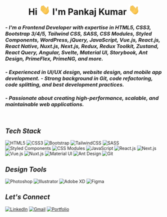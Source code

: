 <!----------------------------------- Heading Section ------------------------------------>
<h1 align="center">
    Hi
    <img src="https://raw.githubusercontent.com/ABSphreak/ABSphreak/master/gifs/Hi.gif" width="35">
    I'm Pankaj Kumar
    <img src="https://raw.githubusercontent.com/ABSphreak/ABSphreak/master/gifs/Hi.gif" width="35">
</h1>

<!----------------------------------- About Section ------------------------------------>
<h3>
    <i>- I'm a Frontend Developer with expertise in HTML5, CSS3, Bootstrap 3/4/5, Tailwind CSS, SASS, CSS Modules, Styled Components, WordPress, jQuery, JavaScript, Vue.js, React.js, React Native, Nuxt.js, Next.js, Redux, Redux Toolkit, Zustand, React Query, Angular, Svelte, Material UI, Storybook, Ant Design, PrimeFlex, PrimeNG, and more.</i>
</h3>
<h3>
    <i>- Experienced in UI/UX design, website design, and mobile app development.</i>
    <i>- Strong background in Git, code refactoring, code splitting, and best development practices.</i>
</h3>
<h3>
    <i>- Passionate about creating high-performance, scalable, and maintainable web applications.</i>
</h3>
<br>

<!----------------------------------- Tech Stack Section ------------------------------------>
<h2><i>Tech Stack</i></h2>
<p>
<img src="https://img.shields.io/badge/HTML5-E34F26?style=for-the-badge&logo=html5&logoColor=white" alt="HTML5" />
<img src="https://img.shields.io/badge/CSS3-1572B6?style=for-the-badge&logo=css3&logoColor=white" alt="CSS3" />
<img src="https://img.shields.io/badge/Bootstrap-563D7C?style=for-the-badge&logo=bootstrap&logoColor=white" alt="Bootstrap" />
<img src="https://img.shields.io/badge/Tailwind%20CSS-38B2AC?style=for-the-badge&logo=tailwind-css&logoColor=white" alt="TailwindCSS" />
<img src="https://img.shields.io/badge/Sass-CC6699?style=for-the-badge&logo=sass&logoColor=white" alt="SASS" />
<img src="https://img.shields.io/badge/Styled%20Components-DB7093?style=for-the-badge&logo=styled-components&logoColor=white" alt="Styled Components" />
<img src="https://img.shields.io/badge/CSS%20Modules-1572B6?style=for-the-badge&logo=css-modules&logoColor=white" alt="CSS Modules" />
<img src="https://img.shields.io/badge/JavaScript-F7DF1E?style=for-the-badge&logo=javascript&logoColor=black" alt="JavaScript" />
<img src="https://img.shields.io/badge/React-20232A?style=for-the-badge&logo=react&logoColor=white" alt="React.js" />
<img src="https://img.shields.io/badge/Next.js-000000?style=for-the-badge&logo=next.js&logoColor=white" alt="Next.js" />
<img src="https://img.shields.io/badge/Vue.js-4FC08D?style=for-the-badge&logo=vue.js&logoColor=white" alt="Vue.js" />
<img src="https://img.shields.io/badge/Nuxt.js-00C58E?style=for-the-badge&logo=nuxt.js&logoColor=white" alt="Nuxt.js" />
<img src="https://img.shields.io/badge/Material%20UI-007FFF?style=for-the-badge&logo=mui&logoColor=white" alt="Material UI" />
<img src="https://img.shields.io/badge/Ant%20Design-1677FF?style=for-the-badge&logo=ant-design&logoColor=white" alt="Ant Design" />
<img src="https://img.shields.io/badge/Git-F44D27?style=for-the-badge&logo=git&logoColor=white" alt="Git" />
</p>

<!----------------------------------- Design Tools Section ------------------------------------>
<h2><i>Design Tools</i></h2>
<p>
<img src="https://img.shields.io/badge/Photoshop-31A8FF?style=for-the-badge&logo=adobe-photoshop&logoColor=white" alt="Photoshop" />
<img src="https://img.shields.io/badge/Illustrator-FF9A00?style=for-the-badge&logo=adobe-illustrator&logoColor=white" alt="Illustrator" />
<img src="https://img.shields.io/badge/Adobe%20XD-FF9A00?style=for-the-badge&logo=adobe-xd&logoColor=white" alt="Adobe XD" />
<img src="https://img.shields.io/badge/Figma-F24E1E?style=for-the-badge&logo=figma&logoColor=white" alt="Figma" />
</p>

<!----------------------------------- Social Media Links Section ------------------------------------>
<h2><i>Let's Connect</i></h2>
<p align="left">
<a href="https://www.linkedin.com/in/pankaj-kumar-a1641ba6/" target="_blank"><img src="https://img.shields.io/badge/LinkedIn-0077B5?style=for-the-badge&logo=linkedin&logoColor=white" alt="LinkedIn" /></a>
<a href="mailto:mpankaj.syal1@gmail.com" title="Email"><img src="https://img.shields.io/badge/Gmail-D14836?style=for-the-badge&logo=gmail&logoColor=white" alt="Gmail" /></a>
<a href="https://pankaj-portfolio-reactjs.vercel.app/" target="_blank"><img src="https://img.shields.io/badge/Portfolio-18A303?style=for-the-badge&logo=ionic&logoColor=white" alt="Portfolio" /></a>
</p>

